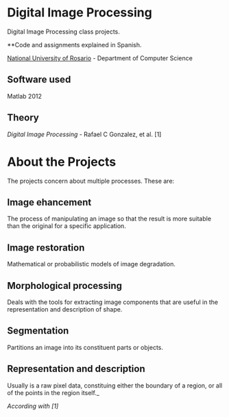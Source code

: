 # Digital Image Processing
Digital Image Processing class projects.

**Code and assignments explained in Spanish.

[National University of Rosario](http://unr.edu.ar) - Department of Computer Science

## Software used
Matlab 2012

## Theory
_Digital Image Processing_ - Rafael C Gonzalez, et al. [1]

# About the Projects
The projects concern about multiple processes. These are:

## Image ehancement
The process of manipulating an image so that the result is more suitable than the original for a specific application.

## Image restoration
Mathematical or probabilistic models of image degradation.

## Morphological processing
Deals with the tools for extracting image components that are useful in the representation and description of shape.

## Segmentation
Partitions an image into its constituent parts or objects.

## Representation and description
Usually is a raw pixel data, constituing either the boundary of a region, or all of the points in the region itself._

_According with [1]_
